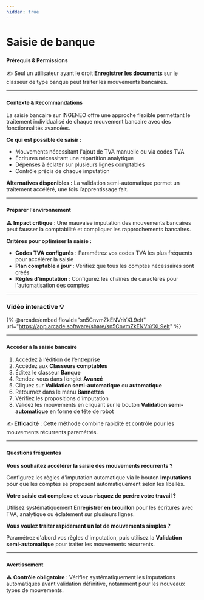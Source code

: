 ```yaml
---
hidden: true
---
```


# Saisie de banque

### <sup>**Prérequis & Permissions**</sup>

✍️ Seul un utilisateur ayant le droit [**Enregistrer les documents**](../../administration/detail-des-droits.md) sur le classeur de type banque peut traiter les mouvements bancaires.

***

### <sup>**Contexte & Recommandations**</sup>

La saisie bancaire sur INGENEO offre une approche flexible permettant le traitement individualisé de chaque mouvement bancaire avec des fonctionnalités avancées.

**Ce qui est possible de saisir :**

* Mouvements nécessitant l'ajout de TVA manuelle ou via codes TVA
* Écritures nécessitant une répartition analytique
* Dépenses à éclater sur plusieurs lignes comptables
* Contrôle précis de chaque imputation

**Alternatives disponibles :** La validation semi-automatique permet un traitement accéléré, une fois l’apprentissage fait.

***

### <sup>**Préparer l'environnement**</sup>

⚠️ **Impact critique** : Une mauvaise imputation des mouvements bancaires peut fausser la comptabilité et compliquer les rapprochements bancaires.

**Critères pour optimiser la saisie :**

* **Codes TVA configurés** : Paramétrez vos codes TVA les plus fréquents pour accélérer la saisie
* **Plan comptable à jour** : Vérifiez que tous les comptes nécessaires sont créés
* **Règles d'imputation** : Configurez les chaînes de caractères pour l'automatisation des comptes

***

### Vidéo interactive :bulb:

{% @arcade/embed flowId="sn5CnvmZkENVnYXL9eIt" url="https://app.arcade.software/share/sn5CnvmZkENVnYXL9eIt" %}

***

### <sup>**Accéder à la saisie bancaire**</sup>

1. Accédez à l’édition de l’entreprise
2. Accédez aux **Classeurs comptables**
3. Éditez le classeur **Banque**
4. Rendez-vous dans l’onglet **Avancé**
5. Cliquez sur **Validation semi-automatique** ou **automatique**
6. Retournez dans le menu **Bannettes**
7. Vérifiez les propositions d'imputation
8. Validez les mouvements en cliquant sur le bouton **Validation semi-automatique** en forme de tête de robot

✍️ **Efficacité** : Cette méthode combine rapidité et contrôle pour les mouvements récurrents paramétrés.

***

### <sup>**Questions fréquentes**</sup>

**Vous souhaitez accélérer la saisie des mouvements récurrents ?**

Configurez les règles d'imputation automatique via le bouton **Imputations** pour que les comptes se proposent automatiquement selon les libellés.

**Votre saisie est complexe et vous risquez de perdre votre travail ?**

Utilisez systématiquement **Enregistrer en brouillon** pour les écritures avec TVA, analytique ou éclatement sur plusieurs lignes.

**Vous voulez traiter rapidement un lot de mouvements simples ?**

Paramétrez d'abord vos règles d'imputation, puis utilisez la **Validation semi-automatique** pour traiter les mouvements récurrents.

***

### <sup>**Avertissement**</sup>

⚠️ **Contrôle obligatoire** : Vérifiez systématiquement les imputations automatiques avant validation définitive, notamment pour les nouveaux types de mouvements.
